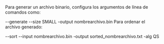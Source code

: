 Para generar un archivo binario, configura los argumentos de línea de comandos como:


--generate --size SMALL -output nombrearchivo.bin
Para ordenar el archivo generado:

--sort --input nombrearchivo.bin -output sorted_nombrearchivo.txt -alg QS
